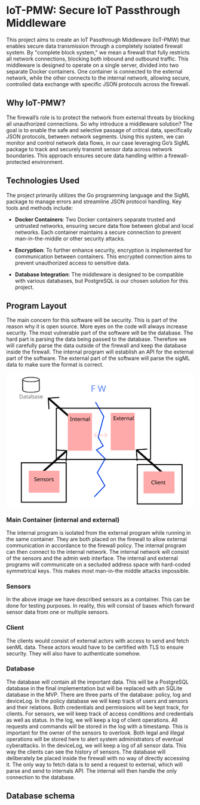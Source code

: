 # IoT-PMW: Secure IoT Passthrough Middleware

This project aims to create an IoT Passthrough Middleware (IoT-PMW) that enables secure data transmission through a completely isolated firewall system. By "complete block system," we mean a firewall that fully restricts all network connections, blocking both inbound and outbound traffic. This middleware is designed to operate on a single server, divided into two separate Docker containers. One container is connected to the external network, while the other connects to the internal network, allowing secure, controlled data exchange with specific JSON protocols across the firewall.

## Why IoT-PMW?

The firewall’s role is to protect the network from external threats by blocking all unauthorized connections. So why introduce a middleware solution? The goal is to enable the safe and selective passage of critical data, specifically JSON protocols, between network segments. Using this system, we can monitor and control network data flows, in our case leveraging Go’s SigML package to track and securely transmit sensor data across network boundaries. This approach ensures secure data handling within a firewall-protected environment.

## Technologies Used

The project primarily utilizes the Go programming language and the SigML package to manage errors and streamline JSON protocol handling. Key tools and methods include:

- **Docker Containers**: Two Docker containers separate trusted and untrusted networks, ensuring secure data flow between global and local networks. Each container maintains a secure connection to prevent man-in-the-middle or other security attacks.
  
- **Encryption**: To further enhance security, encryption is implemented for communication between containers. This encrypted connection aims to prevent unauthorized access to sensitive data.
  
- **Database Integration**: The middleware is designed to be compatible with various databases, but PostgreSQL is our chosen solution for this project.

## Program Layout
The main concern for this software will be security. This is part of the reason why it is open source. More eyes on the code will always increase security. The most vulnerable part of the software will be the database. The hard part is parsing the data being passed to the database. Therefore we will carefully parse the data outside of the firewall and keep the database inside the firewall. The internal program will establish an API for the external part of the software. The external part of the software will parse the sigML data to make sure the format is correct. 

![Diagram of the solution describing firewall, internal and external software, clients and sensors](layout.png)

### Main Container (internal and external)

The internal program is isolated from the external program while running in the same container. They are both placed on the firewall to allow external communication in accordance to the firewall policy. The internal program can then connect to the internal network. The internal network will consist of the sensors and the admin web interface. The internal and external programs will communicate on a secluded address space with hard-coded symmetrical keys. This makes most man-in-the middle attacks impossible. 

### Sensors
In the above image we have described sensors as a container. This can be done for testing purposes. In reality, this will consist of bases which forward sensor data from one or multiple sensors. 

### Client
The clients would consist of external actors with access to send and fetch senML data. These actors would have to be certified with TLS to ensure security. They will also have to authenticate somehow. 


### Database
The database will contain all the important data. This will be a PostgreSQL database in the final implementation but will be replaced with an SQLite database in the MVP. There are three parts of the database: policy, log and deviceLog. In the policy database we will keep track of users and sensors and their relations. Both credentials and permissions will be kept track, for clients. For sensors, we will keep track of access conditions and credentials as well as status. In the log, we will keep a log of client operations. All requests and commands will be stored in the log with a timestamp. This is important for the owner of the sensors to overlook. Both legal and illegal operations will be stored here to alert system administrators of eventual cyberattacks. In the deviceLog, we will keep a log of all sensor data. This way the clients can see the history of sensors. The database will deliberately be placed inside the firewall with no way of directly accessing it. The only way to fetch data is to send a request to external, which will parse and send to internals API. The internal will then handle the only connection to the database. 

## Database schema
